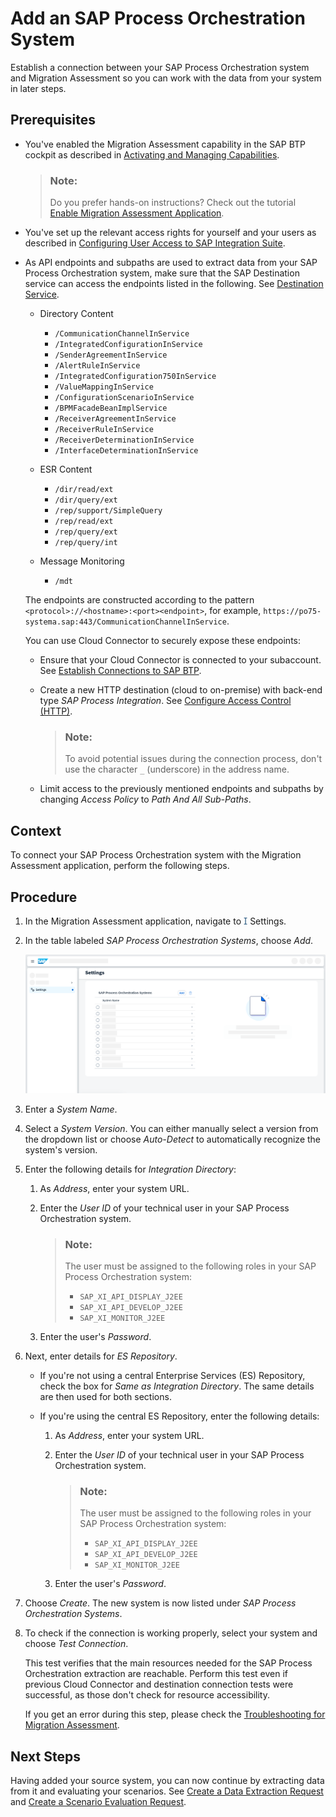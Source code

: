 <!-- loio5f7672334ca74f90843d38375220d757 -->

<link rel="stylesheet" type="text/css" href="css/sap-icons.css"/>

# Add an SAP Process Orchestration System

Establish a connection between your SAP Process Orchestration system and Migration Assessment so you can work with the data from your system in later steps.



<a name="loio5f7672334ca74f90843d38375220d757__prereq_k5f_dgj_55b"/>

## Prerequisites

-   You've enabled the Migration Assessment capability in the SAP BTP cockpit as described in [Activating and Managing Capabilities](activating-and-managing-capabilities-2ffb343.md).

    > ### Note:  
    > Do you prefer hands-on instructions? Check out the tutorial [Enable Migration Assessment Application](https://developers.sap.com/tutorials/migration-assessment-enablement.html).

-   You've set up the relevant access rights for yourself and your users as described in [Configuring User Access to SAP Integration Suite](configuring-user-access-to-sap-integration-suite-2c6214a.md).

-   As API endpoints and subpaths are used to extract data from your SAP Process Orchestration system, make sure that the SAP Destination service can access the endpoints listed in the following. See [Destination Service](https://help.sap.com/docs/BTP/65de2977205c403bbc107264b8eccf4b/eeb0ec2318fb4dda87830a09ac7a02fa.html).

    -   Directory Content

        -   `/CommunicationChannelInService`
        -   `/IntegratedConfigurationInService`
        -   `/SenderAgreementInService`
        -   `/AlertRuleInService`
        -   `/IntegratedConfiguration750InService`
        -   `/ValueMappingInService`
        -   `/ConfigurationScenarioInService`
        -   `/BPMFacadeBeanImplService`
        -   `/ReceiverAgreementInService`
        -   `/ReceiverRuleInService`
        -   `/ReceiverDeterminationInService`
        -   `/InterfaceDeterminationInService`

    -   ESR Content

        -   `/dir/read/ext`
        -   `/dir/query/ext`
        -   `/rep/support/SimpleQuery`
        -   `/rep/read/ext`
        -   `/rep/query/ext`
        -   `/rep/query/int`

    -   Message Monitoring
        -   `/mdt`


    The endpoints are constructed according to the pattern `<protocol>://<hostname>:<port><endpoint>`, for example, `https://po75-systema.sap:443/CommunicationChannelInService`.

    You can use Cloud Connector to securely expose these endpoints:

    -   Ensure that your Cloud Connector is connected to your subaccount. See [Establish Connections to SAP BTP](https://help.sap.com/docs/CP_CONNECTIVITY/cca91383641e40ffbe03bdc78f00f681/db9170a7d97610148537d5a84bf79ba2.html?locale=en-US&version=Cloud#establish-connections-to-sap-btp).
    -   Create a new HTTP destination \(cloud to on-premise\) with back-end type *SAP Process Integration*. See [Configure Access Control \(HTTP\)](https://help.sap.com/docs/CP_CONNECTIVITY/cca91383641e40ffbe03bdc78f00f681/e7d4927dbb571014af7ef6ebd6cc3511.html?locale=en-US&version=Cloud).

        > ### Note:  
        > To avoid potential issues during the connection process, don't use the character `_` \(underscore\) in the address name.

    -   Limit access to the previously mentioned endpoints and subpaths by changing *Access Policy* to *Path And All Sub-Paths*.




## Context

To connect your SAP Process Orchestration system with the Migration Assessment application, perform the following steps.



## Procedure

1.  In the Migration Assessment application, navigate to <span style="color:#346187;"><span class="SAP-icons-V5"></span></span> Settings.

2.  In the table labeled *SAP Process Orchestration Systems*, choose *Add*.

    ![](images/IntegrationSuite_PIMAS_AddPOSystem_ac47311.png)

3.  Enter a *System Name*.

4.  Select a *System Version*. You can either manually select a version from the dropdown list or choose *Auto-Detect* to automatically recognize the system's version.

5.  Enter the following details for *Integration Directory*:

    1.  As *Address*, enter your system URL.

    2.  Enter the *User ID* of your technical user in your SAP Process Orchestration system.

        > ### Note:  
        > The user must be assigned to the following roles in your SAP Process Orchestration system:
        > 
        > -   `SAP_XI_API_DISPLAY_J2EE`
        > -   `SAP_XI_API_DEVELOP_J2EE`
        > -   `SAP_XI_MONITOR_J2EE`

    3.  Enter the user's *Password*.


6.  Next, enter details for *ES Repository*.

    -   If you're not using a central Enterprise Services \(ES\) Repository, check the box for *Same as Integration Directory*. The same details are then used for both sections.

    -   If you're using the central ES Repository, enter the following details:

        1.  As *Address*, enter your system URL.

        2.  Enter the *User ID* of your technical user in your SAP Process Orchestration system.

            > ### Note:  
            > The user must be assigned to the following roles in your SAP Process Orchestration system:
            > 
            > -   `SAP_XI_API_DISPLAY_J2EE`
            > -   `SAP_XI_API_DEVELOP_J2EE`
            > -   `SAP_XI_MONITOR_J2EE`

        3.  Enter the user's *Password*.



7.  Choose *Create*. The new system is now listed under *SAP Process Orchestration Systems*.

8.  To check if the connection is working properly, select your system and choose *Test Connection*.

    This test verifies that the main resources needed for the SAP Process Orchestration extraction are reachable. Perform this test even if previous Cloud Connector and destination connection tests were successful, as those don't check for resource accessibility.

    If you get an error during this step, please check the [Troubleshooting for Migration Assessment](troubleshooting-for-migration-assessment-63430e2.md).




<a name="loio5f7672334ca74f90843d38375220d757__postreq_ykf_tzy_5wb"/>

## Next Steps

Having added your source system, you can now continue by extracting data from it and evaluating your scenarios. See [Create a Data Extraction Request](create-a-data-extraction-request-ce0ad0e.md) and [Create a Scenario Evaluation Request](create-a-scenario-evaluation-request-435ec61.md).

